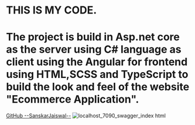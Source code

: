# THIS IS MY CODE.


# The project is build in Asp.net core as the server using C# language as client using the Angular for frontend using HTML,SCSS and TypeScript to build the look and feel of the website "Ecommerce Application".

<a href="https://github.com/Sanskarjaas">GitHub --SanskarJaiswal--</a>
![localhost_7090_swagger_index html](https://github.com/user-attachments/assets/a327aa16-6ddf-4990-84ec-323cd2ae38b6)
